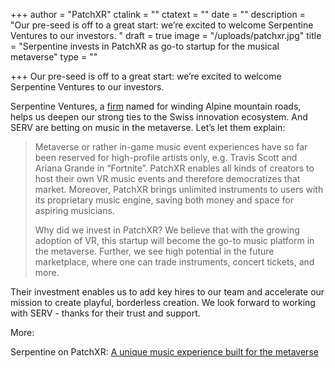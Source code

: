 +++
author = "PatchXR"
ctalink = ""
ctatext = ""
date = ""
description = "Our pre-seed is off to a great start: we’re excited to welcome Serpentine Ventures to our investors. "
draft = true
image = "/uploads/patchxr.jpg"
title = "Serpentine invests in PatchXR as go-to startup for the musical metaverse"
type = ""

+++
Our pre-seed is off to a great start: we’re excited to welcome Serpentine Ventures to our investors.

Serpentine Ventures, a [firm](https://www.serpentine.vc/portfolio/) named for winding Alpine mountain roads, helps us deepen our strong ties to the Swiss innovation ecosystem. And SERV are betting on music in the metaverse. Let’s let them explain:

> Metaverse or rather in-game music event experiences have so far been reserved for high-profile artists only, e.g. Travis Scott and Ariana Grande in “Fortnite”. PatchXR enables all kinds of creators to host their own VR music events and therefore democratizes that market. Moreover, PatchXR brings unlimited instruments to users with its proprietary music engine, saving both money and space for aspiring musicians.
>
> Why did we invest in PatchXR? We believe that with the growing adoption of VR, this startup will become the go-to music platform in the metaverse. Further, we see high potential in the future marketplace, where one can trade instruments, concert tickets, and more.

Their investment enables us to add key hires to our team and accelerate our mission to create playful, borderless creation. We look forward to working with SERV - thanks for their trust and support.

More:

Serpentine on PatchXR: [A unique music experience built for the metaverse](https://www.serpentine.vc/blog/a-unique-music-experience-built-for-the-metaverse/)